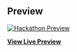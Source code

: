 

## Preview

[![Hackathon Preview](https://cweedsolution.ddns.net/git/newupdate.jpg)](https://cweedsolution.ddns.net/)

**[View Live Preview](https://cweedsolution.ddns.net/)**



